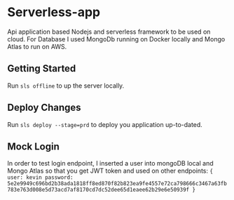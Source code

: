 # Serverless-app

Api application based Nodejs and serverless framework to be used on cloud.
For Database I used MongoDb running on Docker locally and Mongo Atlas to run on AWS.

## Getting Started

Run `sls offline` to up the server locally.

## Deploy Changes

Run `sls deploy --stage=prd` to deploy you application up-to-dated.

## Mock Login

In order to test login endpoint, I inserted a user into mongoDB local and Mongo Atlas so that you get JWT token and used on other endpoints:
`{
    user: kevin
    password: 5e2e9949c696bd2b38ada1818ff8ed870f82b823ea9fe4557e72ca798666c3467a63fb783e763d008e5d73acd7af8170cd7dc52dee65d1eaee62b29e6e50939f
}`